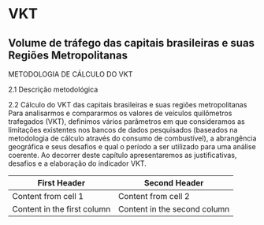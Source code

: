 #  VKT
## Volume de tráfego das capitais brasileiras e suas Regiões Metropolitanas

METODOLOGIA DE CÁLCULO DO VKT 

2.1 Descrição metodológica 

2.2 Cálculo do VKT das capitais brasileiras e suas regiões metropolitanas
Para analisarmos e compararmos os valores de veículos quilômetros trafegados (VKT), definimos vários parâmetros em que consideramos as limitações existentes nos bancos de dados pesquisados (baseados na metodologia de cálculo através do consumo de combustível), a abrangência geográfica e seus desafios e qual o período a ser utilizado para uma análise coerente. Ao decorrer deste capítulo apresentaremos as justificativas, desafios e a elaboração do indicador VKT.

First Header | Second Header
------------ | -------------
Content from cell 1 | Content from cell 2
Content in the first column | Content in the second column












